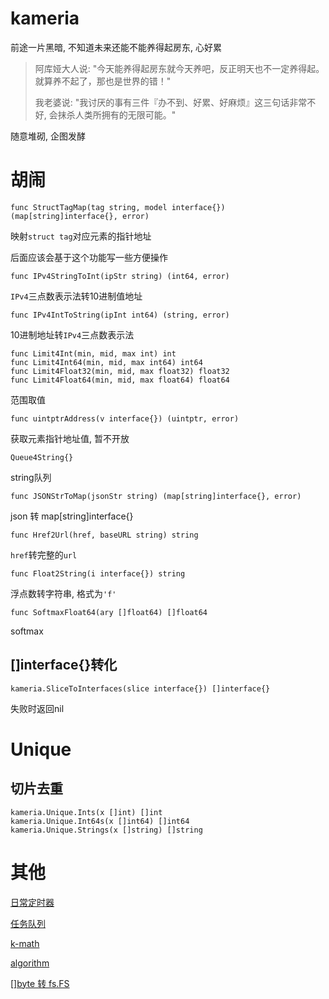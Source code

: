 # kameria

前途一片黑暗, 不知道未来还能不能养得起房东, 心好累

> 阿库娅大人说: "今天能养得起房东就今天养吧，反正明天也不一定养得起。就算养不起了，那也是世界的错！"
> 
> 我老婆说: "我讨厌的事有三件『办不到、好累、好麻烦』这三句话非常不好, 会抹杀人类所拥有的无限可能。"

随意堆砌, 企图发酵

# 胡闹

```
func StructTagMap(tag string, model interface{}) (map[string]interface{}, error)
```

映射`struct tag`对应元素的指针地址

后面应该会基于这个功能写一些方便操作

```
func IPv4StringToInt(ipStr string) (int64, error)
```

`IPv4`三点数表示法转10进制值地址


```
func IPv4IntToString(ipInt int64) (string, error)
```

10进制地址转`IPv4`三点数表示法

```
func Limit4Int(min, mid, max int) int
func Limit4Int64(min, mid, max int64) int64
func Limit4Float32(min, mid, max float32) float32
func Limit4Float64(min, mid, max float64) float64
```

范围取值

```
func uintptrAddress(v interface{}) (uintptr, error)
```

获取元素指针地址值, 暂不开放

```
Queue4String{}
```

string队列

```
func JSONStrToMap(jsonStr string) (map[string]interface{}, error)
```

json 转 map[string]interface{}

```
func Href2Url(href, baseURL string) string
```

`href`转完整的`url`

```
func Float2String(i interface{}) string
```

浮点数转字符串, 格式为`'f'`

```
func SoftmaxFloat64(ary []float64) []float64
```

softmax

## []interface{}转化

```
kameria.SliceToInterfaces(slice interface{}) []interface{}
```

失败时返回nil

# Unique

## 切片去重

```
kameria.Unique.Ints(x []int) []int
kameria.Unique.Int64s(x []int64) []int64
kameria.Unique.Strings(x []string) []string
```

# 其他

[日常定时器](./Document/day_ticker.md)

[任务队列](./Document/operation_queue.md)

[k-math](./Document/k_math.md)

[algorithm](./Document/algorithm.md)

[[]byte 转 fs.FS](./virtual-fs/fs_test.go)